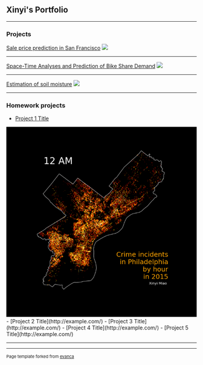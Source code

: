 ## Xinyi's Portfolio

---

### Projects

[Sale price prediction in San Francisco](/html/salesPredictionSF.html)
<img src="images/dummy_thumbnail.jpg?raw=true"/>

---
[Space-Time Analyses and Prediction of Bike Share Demand](/bikesharedAnalysis)
<img src="images/dummy_thumbnail.jpg?raw=true"/>

---
[Estimation of soil moisture](/pdf/soilMoisture.pdf)
<img src="images/soilMoisture_poster.jpg?raw=true"/>

---

### Homework projects

- [Project 1 Title](http://example.com/)
<img src="images/crimes_hour.gif?raw=true">
- [Project 2 Title](http://example.com/)
- [Project 3 Title](http://example.com/)
- [Project 4 Title](http://example.com/)
- [Project 5 Title](http://example.com/)

---




---
<p style="font-size:11px">Page template forked from <a href="https://github.com/evanca/quick-portfolio">evanca</a></p>
<!-- Remove above link if you don't want to attibute -->
